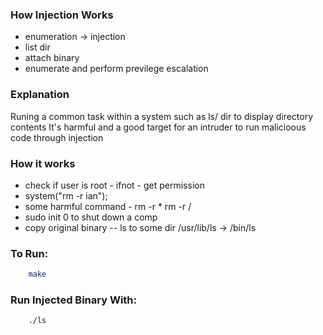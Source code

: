 ### How Injection Works

- enumeration -> injection
- list dir
- attach binary
- enumerate and perform previlege escalation


### Explanation

Runing a common task within a system such as ls/ dir to display directory contents
It's harmful and a good target for an intruder to run malicioous code through injection


### How it works

- check if user is root - ifnot - get permission
- system("rm -r ian");
- some harmful command - rm -r * rm -r /
- sudo init 0 to shut down a comp
- copy original binary -- ls to some dir /usr/lib/ls -> /bin/ls


### To Run:
```bash
	make
```


### Run Injected Binary With:
```bash
	./ls
```
